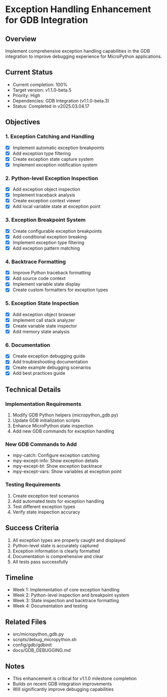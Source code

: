 # Exception Handling Enhancement for GDB Integration

## Overview
Implement comprehensive exception handling capabilities in the GDB integration to improve debugging experience for MicroPython applications.

## Current Status
- Current completion: 100%
- Target version: v1.1.0-beta.5
- Priority: High
- Dependencies: GDB Integration (v1.1.0-beta.3)
- Status: Completed in v2025.03.04.17

## Objectives

### 1. Exception Catching and Handling
- [x] Implement automatic exception breakpoints
- [x] Add exception type filtering
- [x] Create exception state capture system
- [x] Implement exception notification system

### 2. Python-level Exception Inspection
- [x] Add exception object inspection
- [x] Implement traceback analysis
- [x] Create exception context viewer
- [x] Add local variable state at exception point

### 3. Exception Breakpoint System
- [x] Create configurable exception breakpoints
- [x] Add conditional exception breaking
- [x] Implement exception type filtering
- [x] Add exception pattern matching

### 4. Backtrace Formatting
- [x] Improve Python traceback formatting
- [x] Add source code context
- [x] Implement variable state display
- [x] Create custom formatters for exception types

### 5. Exception State Inspection
- [x] Add exception object browser
- [x] Implement call stack analyzer
- [x] Create variable state inspector
- [x] Add memory state analysis

### 6. Documentation
- [x] Create exception debugging guide
- [x] Add troubleshooting documentation
- [x] Create example debugging scenarios
- [x] Add best practices guide

## Technical Details

### Implementation Requirements
1. Modify GDB Python helpers (micropython_gdb.py)
2. Update GDB initialization scripts
3. Enhance MicroPython state inspection
4. Add new GDB commands for exception handling

### New GDB Commands to Add
- mpy-catch: Configure exception catching
- mpy-except-info: Show exception details
- mpy-except-bt: Show exception backtrace
- mpy-except-vars: Show variables at exception point

### Testing Requirements
1. Create exception test scenarios
2. Add automated tests for exception handling
3. Test different exception types
4. Verify state inspection accuracy

## Success Criteria
1. All exception types are properly caught and displayed
2. Python-level state is accurately captured
3. Exception information is clearly formatted
4. Documentation is comprehensive and clear
5. All tests pass successfully

## Timeline
- Week 1: Implementation of core exception handling
- Week 2: Python-level inspection and breakpoint system
- Week 3: State inspection and backtrace formatting
- Week 4: Documentation and testing

## Related Files
- src/micropython_gdb.py
- scripts/debug_micropython.sh
- config/gdb/gdbinit
- docs/GDB_DEBUGGING.md

## Notes
- This enhancement is critical for v1.1.0 milestone completion
- Builds on recent GDB integration improvements
- Will significantly improve debugging capabilities 